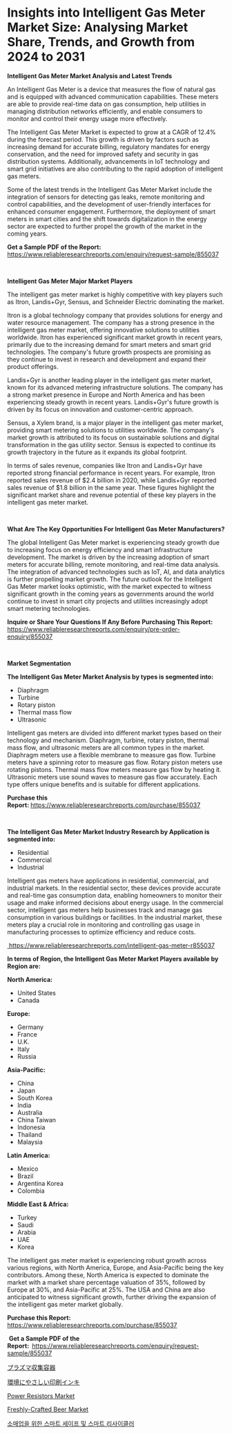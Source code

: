 <p><h1>Insights into Intelligent Gas Meter Market Size: Analysing Market Share, Trends, and Growth from 2024 to 2031</h1></p><p><strong>Intelligent Gas Meter Market Analysis and Latest Trends</strong></p>
<p><p>An Intelligent Gas Meter is a device that measures the flow of natural gas and is equipped with advanced communication capabilities. These meters are able to provide real-time data on gas consumption, help utilities in managing distribution networks efficiently, and enable consumers to monitor and control their energy usage more effectively.</p><p>The Intelligent Gas Meter Market is expected to grow at a CAGR of 12.4% during the forecast period. This growth is driven by factors such as increasing demand for accurate billing, regulatory mandates for energy conservation, and the need for improved safety and security in gas distribution systems. Additionally, advancements in IoT technology and smart grid initiatives are also contributing to the rapid adoption of intelligent gas meters.</p><p>Some of the latest trends in the Intelligent Gas Meter Market include the integration of sensors for detecting gas leaks, remote monitoring and control capabilities, and the development of user-friendly interfaces for enhanced consumer engagement. Furthermore, the deployment of smart meters in smart cities and the shift towards digitalization in the energy sector are expected to further propel the growth of the market in the coming years.</p></p>
<p><strong>Get a Sample PDF of the Report:&nbsp;</strong> <a href="https://www.reliableresearchreports.com/enquiry/request-sample/855037">https://www.reliableresearchreports.com/enquiry/request-sample/855037</a></p>
<p>&nbsp;</p>
<p><strong>Intelligent Gas Meter Major Market Players</strong></p>
<p><p>The intelligent gas meter market is highly competitive with key players such as Itron, Landis+Gyr, Sensus, and Schneider Electric dominating the market. </p><p>Itron is a global technology company that provides solutions for energy and water resource management. The company has a strong presence in the intelligent gas meter market, offering innovative solutions to utilities worldwide. Itron has experienced significant market growth in recent years, primarily due to the increasing demand for smart meters and smart grid technologies. The company's future growth prospects are promising as they continue to invest in research and development and expand their product offerings.</p><p>Landis+Gyr is another leading player in the intelligent gas meter market, known for its advanced metering infrastructure solutions. The company has a strong market presence in Europe and North America and has been experiencing steady growth in recent years. Landis+Gyr's future growth is driven by its focus on innovation and customer-centric approach.</p><p>Sensus, a Xylem brand, is a major player in the intelligent gas meter market, providing smart metering solutions to utilities worldwide. The company's market growth is attributed to its focus on sustainable solutions and digital transformation in the gas utility sector. Sensus is expected to continue its growth trajectory in the future as it expands its global footprint.</p><p>In terms of sales revenue, companies like Itron and Landis+Gyr have reported strong financial performance in recent years. For example, Itron reported sales revenue of $2.4 billion in 2020, while Landis+Gyr reported sales revenue of $1.8 billion in the same year. These figures highlight the significant market share and revenue potential of these key players in the intelligent gas meter market.</p></p>
<p>&nbsp;</p>
<p><strong>What Are The Key Opportunities For Intelligent Gas Meter Manufacturers?</strong></p>
<p><p>The global Intelligent Gas Meter market is experiencing steady growth due to increasing focus on energy efficiency and smart infrastructure development. The market is driven by the increasing adoption of smart meters for accurate billing, remote monitoring, and real-time data analysis. The integration of advanced technologies such as IoT, AI, and data analytics is further propelling market growth. The future outlook for the Intelligent Gas Meter market looks optimistic, with the market expected to witness significant growth in the coming years as governments around the world continue to invest in smart city projects and utilities increasingly adopt smart metering technologies.</p></p>
<p><strong>Inquire or Share Your Questions If Any Before Purchasing This Report:</strong> <a href="https://www.reliableresearchreports.com/enquiry/pre-order-enquiry/855037">https://www.reliableresearchreports.com/enquiry/pre-order-enquiry/855037</a></p>
<p>&nbsp;</p>
<p><strong>Market Segmentation</strong></p>
<p><strong>The Intelligent Gas Meter Market Analysis by types is segmented into:</strong></p>
<p><ul><li>Diaphragm</li><li>Turbine</li><li>Rotary piston</li><li>Thermal mass flow</li><li>Ultrasonic</li></ul></p>
<p><p>Intelligent gas meters are divided into different market types based on their technology and mechanism. Diaphragm, turbine, rotary piston, thermal mass flow, and ultrasonic meters are all common types in the market. Diaphragm meters use a flexible membrane to measure gas flow. Turbine meters have a spinning rotor to measure gas flow. Rotary piston meters use rotating pistons. Thermal mass flow meters measure gas flow by heating it. Ultrasonic meters use sound waves to measure gas flow accurately. Each type offers unique benefits and is suitable for different applications.</p></p>
<p><strong>Purchase this Report:&nbsp;</strong><a href="https://www.reliableresearchreports.com/purchase/855037">https://www.reliableresearchreports.com/purchase/855037</a></p>
<p>&nbsp;</p>
<p><strong>The Intelligent Gas Meter Market Industry Research by Application is segmented into:</strong></p>
<p><ul><li>Residential</li><li>Commercial</li><li>Industrial</li></ul></p>
<p><p>Intelligent gas meters have applications in residential, commercial, and industrial markets. In the residential sector, these devices provide accurate and real-time gas consumption data, enabling homeowners to monitor their usage and make informed decisions about energy usage. In the commercial sector, intelligent gas meters help businesses track and manage gas consumption in various buildings or facilities. In the industrial market, these meters play a crucial role in monitoring and controlling gas usage in manufacturing processes to optimize efficiency and reduce costs.</p></p>
<p><a href="https://www.reliableresearchreports.com/intelligent-gas-meter-r855037">&nbsp;https://www.reliableresearchreports.com/intelligent-gas-meter-r855037</a></p>
<p><strong>In terms of Region, the Intelligent Gas Meter Market Players available by Region are:</strong></p>
<p>
    <p> <strong> North America: </strong>
        <ul>
            <li>United States</li>
            <li>Canada</li>
        </ul>
        </p> 
    <p> <strong> Europe: </strong>
        <ul>
            <li>Germany</li>
            <li>France</li>
            <li>U.K.</li>
            <li>Italy</li>
            <li>Russia</li>
        </ul>
        </p> 
    <p> <strong> Asia-Pacific: </strong>
        <ul>
            <li>China</li>
            <li>Japan</li>
            <li>South Korea</li>
            <li>India</li>
            <li>Australia</li>
            <li>China Taiwan</li>
            <li>Indonesia</li>
            <li>Thailand</li>
            <li>Malaysia</li>
        </ul>
        </p> 
    <p> <strong> Latin America: </strong>
        <ul>
            <li>Mexico</li>
            <li>Brazil</li>
            <li>Argentina Korea</li>
            <li>Colombia</li>
        </ul>
        </p> 
    <p> <strong> Middle East & Africa: </strong>
        <ul>
            <li>Turkey</li>
            <li>Saudi</li>
            <li>Arabia</li>
            <li>UAE</li>
            <li>Korea</li>
        </ul>
    </p>
    </p>
<p><p>The intelligent gas meter market is experiencing robust growth across various regions, with North America, Europe, and Asia-Pacific being the key contributors. Among these, North America is expected to dominate the market with a market share percentage valuation of 35%, followed by Europe at 30%, and Asia-Pacific at 25%. The USA and China are also anticipated to witness significant growth, further driving the expansion of the intelligent gas meter market globally.</p></p>
<p><strong>Purchase this Report: </strong><a href="https://www.reliableresearchreports.com/purchase/855037">https://www.reliableresearchreports.com/purchase/855037</a></p>
<p>&nbsp;<strong>Get a Sample PDF of the Report:&nbsp;&nbsp;</strong><a href="https://www.reliableresearchreports.com/enquiry/request-sample/855037">https://www.reliableresearchreports.com/enquiry/request-sample/855037</a></p>
<p><strong></strong></p>
<p><p><a href="https://github.com/LuzHills1972/Market-Research-Report-List-1/blob/main/7671006154349.md">プラズマ収集容器</a></p><p><a href="https://github.com/kegley4963/Market-Research-Report-List-1/blob/main/6860788154348.md">環境にやさしい印刷インキ</a></p><p><a href="https://www.linkedin.com/pulse/power-resistors-market-size-share-amp-trends-analysis-report-krkbf">Power Resistors Market</a></p><p><a href="https://github.com/AlysaLedner2023/Market-Research-Report-List-1/blob/main/freshly-crafted-beer-market.md">Freshly-Crafted Beer Market</a></p><p><a href="https://github.com/vs10l4sfg5c/Market-Research-Report-List-2/blob/main/3852830164962.md">소매업을 위한 스마트 세이프 및 스마트 리사이클러</a></p></p>